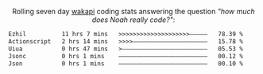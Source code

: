 <p align="center">Rolling seven day <a href="https://wakapi.dev/"/>wakapi</a> coding stats answering the question <i>"how much does Noah really code?"</i>:</p>
<!--START_SECTION:waka-->

```txt
Ezhil          11 hrs 7 mins   >>>>>>>>>>>>>>>>>>>>—————   78.39 %
Actionscript   2 hrs 14 mins   >>>>—————————————————————   15.78 %
Uiua           0 hrs 47 mins   >————————————————————————   05.53 %
Jsonc          0 hrs 1 mins    —————————————————————————   00.12 %
Json           0 hrs 1 mins    —————————————————————————   00.10 %
```

<!--END_SECTION:waka-->
